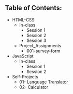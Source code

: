 ## Table of Contents:

* HTML-CSS
	* In-class
		* Session 1
		* Session 2
		* Session 3
	* Project_Assignments
		* 001-survey-form
* JavaScript
	* In-class
		* Session 1
		* Session 2
* Self-Projects
	* 01- Language Translator
	* 02- Calculator
